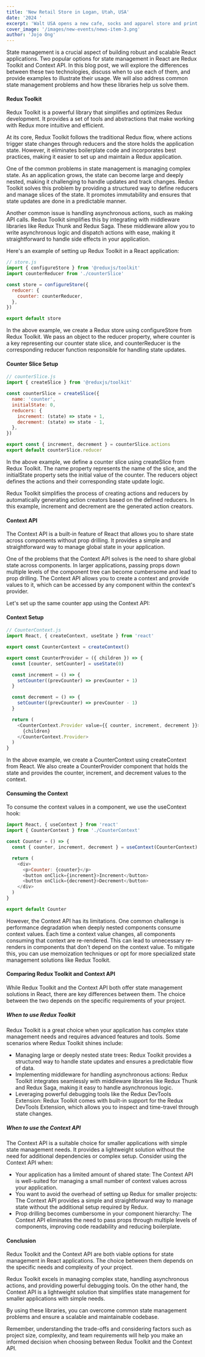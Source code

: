 ```yaml
---
title: 'New Retail Store in Logan, Utah, USA'
date: '2024 '
excerpt: 'Walt USA opens a new cafe, socks and apparel store and print itchen at 824 N Main Street, Logan, Utah USA under Walt USA’s ALL ABOUT SOCKS brand and the NEU INK platform.'
cover_image: '/images/new-events/news-item-3.png'
author: 'Jojo Ong'
---
```


State management is a crucial aspect of building robust and scalable React applications. Two popular options for state management in React are Redux Toolkit and Context API. In this blog post, we will explore the differences between these two technologies, discuss when to use each of them, and provide examples to illustrate their usage. We will also address common state management problems and how these libraries help us solve them.

#### Redux Toolkit

Redux Toolkit is a powerful library that simplifies and optimizes Redux development. It provides a set of tools and abstractions that make working with Redux more intuitive and efficient.

At its core, Redux Toolkit follows the traditional Redux flow, where actions trigger state changes through reducers and the store holds the application state. However, it eliminates boilerplate code and incorporates best practices, making it easier to set up and maintain a Redux application.

One of the common problems in state management is managing complex state. As an application grows, the state can become large and deeply nested, making it challenging to handle updates and track changes. Redux Toolkit solves this problem by providing a structured way to define reducers and manage slices of the state. It promotes immutability and ensures that state updates are done in a predictable manner.

Another common issue is handling asynchronous actions, such as making API calls. Redux Toolkit simplifies this by integrating with middleware libraries like Redux Thunk and Redux Saga. These middleware allow you to write asynchronous logic and dispatch actions with ease, making it straightforward to handle side effects in your application.

Here's an example of setting up Redux Toolkit in a React application:

```javascript
// store.js
import { configureStore } from '@reduxjs/toolkit'
import counterReducer from './counterSlice'

const store = configureStore({
  reducer: {
    counter: counterReducer,
  },
})

export default store
```

In the above example, we create a Redux store using configureStore from Redux Toolkit. We pass an object to the reducer property, where counter is a key representing our counter state slice, and counterReducer is the corresponding reducer function responsible for handling state updates.

#### Counter Slice Setup

```javascript
// counterSlice.js
import { createSlice } from '@reduxjs/toolkit'

const counterSlice = createSlice({
  name: 'counter',
  initialState: 0,
  reducers: {
    increment: (state) => state + 1,
    decrement: (state) => state - 1,
  },
})

export const { increment, decrement } = counterSlice.actions
export default counterSlice.reducer
```

In the above example, we define a counter slice using createSlice from Redux Toolkit. The name property represents the name of the slice, and the initialState property sets the initial value of the counter. The reducers object defines the actions and their corresponding state update logic.

Redux Toolkit simplifies the process of creating actions and reducers by automatically generating action creators based on the defined reducers. In this example, increment and decrement are the generated action creators.

#### Context API

The Context API is a built-in feature of React that allows you to share state across components without prop drilling. It provides a simple and straightforward way to manage global state in your application.

One of the problems that the Context API solves is the need to share global state across components. In larger applications, passing props down multiple levels of the component tree can become cumbersome and lead to prop drilling. The Context API allows you to create a context and provide values to it, which can be accessed by any component within the context's provider.

Let's set up the same counter app using the Context API:

#### Context Setup

```javascript
// CounterContext.js
import React, { createContext, useState } from 'react'

export const CounterContext = createContext()

export const CounterProvider = ({ children }) => {
  const [counter, setCounter] = useState(0)

  const increment = () => {
    setCounter((prevCounter) => prevCounter + 1)
  }

  const decrement = () => {
    setCounter((prevCounter) => prevCounter - 1)
  }

  return (
    <CounterContext.Provider value={{ counter, increment, decrement }}>
      {children}
    </CounterContext.Provider>
  )
}
```

In the above example, we create a CounterContext using createContext from React. We also create a CounterProvider component that holds the state and provides the counter, increment, and decrement values to the context.

#### Consuming the Context

To consume the context values in a component, we use the useContext hook:

```javascript
import React, { useContext } from 'react'
import { CounterContext } from './CounterContext'

const Counter = () => {
  const { counter, increment, decrement } = useContext(CounterContext)

  return (
    <div>
      <p>Counter: {counter}</p>
      <button onClick={increment}>Increment</button>
      <button onClick={decrement}>Decrement</button>
    </div>
  )
}

export default Counter
```

However, the Context API has its limitations. One common challenge is performance degradation when deeply nested components consume context values. Each time a context value changes, all components consuming that context are re-rendered. This can lead to unnecessary re-renders in components that don't depend on the context value. To mitigate this, you can use memoization techniques or opt for more specialized state management solutions like Redux Toolkit.

#### Comparing Redux Toolkit and Context API

While Redux Toolkit and the Context API both offer state management solutions in React, there are key differences between them. The choice between the two depends on the specific requirements of your project.

##### When to use Redux Toolkit

Redux Toolkit is a great choice when your application has complex state management needs and requires advanced features and tools. Some scenarios where Redux Toolkit shines include:

- Managing large or deeply nested state trees: Redux Toolkit provides a structured way to handle state updates and ensures a predictable flow of data.
- Implementing middleware for handling asynchronous actions: Redux Toolkit integrates seamlessly with middleware libraries like Redux Thunk and Redux Saga, making it easy to handle asynchronous logic.
- Leveraging powerful debugging tools like the Redux DevTools Extension: Redux Toolkit comes with built-in support for the Redux DevTools Extension, which allows you to inspect and time-travel through state changes.

##### When to use the Context API

The Context API is a suitable choice for smaller applications with simple state management needs. It provides a lightweight solution without the need for additional dependencies or complex setup. Consider using the Context API when:

- Your application has a limited amount of shared state: The Context API is well-suited for managing a small number of context values across your application.
- You want to avoid the overhead of setting up Redux for smaller projects: The Context API provides a simple and straightforward way to manage state without the additional setup required by Redux.
- Prop drilling becomes cumbersome in your component hierarchy: The Context API eliminates the need to pass props through multiple levels of components, improving code readability and reducing boilerplate.

#### Conclusion

Redux Toolkit and the Context API are both viable options for state management in React applications. The choice between them depends on the specific needs and complexity of your project.

Redux Toolkit excels in managing complex state, handling asynchronous actions, and providing powerful debugging tools. On the other hand, the Context API is a lightweight solution that simplifies state management for smaller applications with simple needs.

By using these libraries, you can overcome common state management problems and ensure a scalable and maintainable codebase.

Remember, understanding the trade-offs and considering factors such as project size, complexity, and team requirements will help you make an informed decision when choosing between Redux Toolkit and the Context API.
